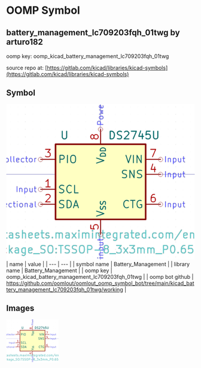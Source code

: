 # OOMP Symbol  
## battery_management_lc709203fqh_01twg  by arturo182  
  
oomp key: oomp_kicad_battery_management_lc709203fqh_01twg  
  
source repo at: [https://gitlab.com/kicad/libraries/kicad-symbols](https://gitlab.com/kicad/libraries/kicad-symbols)  
## Symbol  
  
[![working.png](working_600.png)](working.png)  
| name | value | 
| --- | --- | 
| symbol name | Battery_Management | 
| library name | Battery_Management | 
| oomp key | oomp_kicad_battery_management_lc709203fqh_01twg | 
| oomp bot github | https://github.com/oomlout/oomlout_oomp_symbol_bot/tree/main/kicad_battery_management_lc709203fqh_01twg/working | 
## Images  
  
[![working.png](working_140.png)](working.png)  
